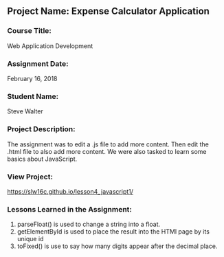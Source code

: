 ## Project Name:  Expense Calculator Application

### Course Title:
Web Application Development

### Assignment Date:  
February 16, 2018

### Student Name:  
Steve Walter

### Project Description:
The assignment was to edit a .js file to add more content. Then edit the .html file to also add more content. We were also tasked to learn some basics about JavaScript.

### View Project:
https://slw16c.github.io/lesson4_javascript1/

### Lessons Learned in the Assignment:
1. parseFloat() is used to change a string into a float.
2. getElementById is used to place the result into the HTMl page by its unique id 
3. toFixed() is use to say how many digits appear after the decimal place.



